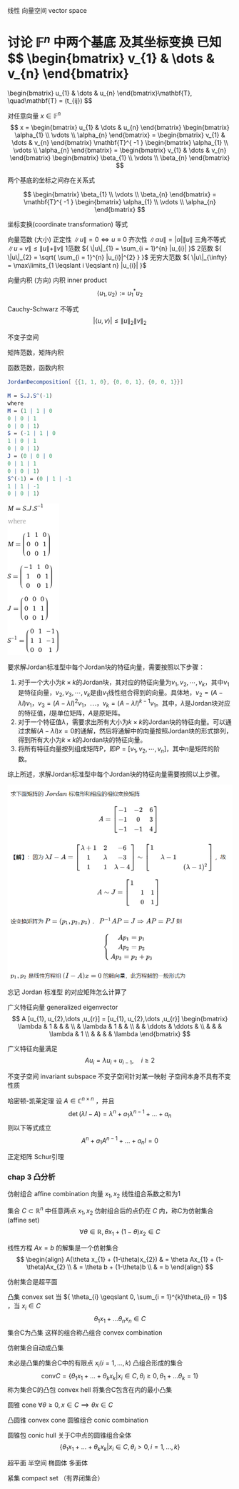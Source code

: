 
线性 向量空间 vector space

讨论 ${ \mathbb{F}^{ n } }$ 中两个基底 及其坐标变换
已知
$$
\begin{bmatrix}
v_{1} & \dots  & v_{n} 
\end{bmatrix}
 = 
\begin{bmatrix}
u_{1} & \dots  & u_{n} 
\end{bmatrix}\mathbf{T},
\quad\mathbf{T} = (t_{ij})
$$

对任意向量 ${ x \in\mathbb{F}^{ n } }$ 
$$
x = \begin{bmatrix}
u_{1} & \dots  & u_{n} 
\end{bmatrix}
\begin{bmatrix}
\alpha_{1} \\
\vdots \\
\alpha_{n}
\end{bmatrix}
= \begin{bmatrix}
v_{1} & \dots  & v_{n} 
\end{bmatrix} \mathbf{T}^{ -1 }
\begin{bmatrix}
\alpha_{1} \\
\vdots \\
\alpha_{n}
\end{bmatrix}
= \begin{bmatrix}
v_{1} & \dots  & v_{n} 
\end{bmatrix} 
\begin{bmatrix}
\beta_{1} \\
\vdots \\
\beta_{n}
\end{bmatrix}
$$

两个基底的坐标之间存在关系式

$$
\begin{bmatrix}
\beta_{1} \\
\vdots \\
\beta_{n}
\end{bmatrix}
= \mathbf{T}^{ -1 }
\begin{bmatrix}
\alpha_{1} \\
\vdots \\
\alpha_{n}
\end{bmatrix}
$$

坐标变换(coordinate transformation) 等式


向量范数 (大小) 
正定性 ${ \|u\| = 0  \iff u \equiv 0}$ 
齐次性 ${ \|\alpha u\| = |\alpha| \|u\| }$
三角不等式 ${ \|u+v\|  \leq \|u\| + \| v\| }$ 
1范数 ${ \|u\|_{1} = \sum_{i = 1}^{n} |u_{i}| }$ 
2范数 ${ \|u\|_{2} = \sqrt{ \sum_{i = 1}^{n} |u_{i}|^{2} } }$ 
无穷大范数 ${ \|u\|_{\infty} = \max\limits_{1 \leqslant i \leqslant n} |u_{i}| }$ 


向量内积 (方向)
内积 inner product
$$
\left<u_{1},u_{2}\right> := u_{1}^{ * } u_{2}
$$

Cauchy-Schwarz 不等式
$$
|\left< u,v \right>| \leqslant \|u\|_{2} \|v\|_{2}
$$


不变子空间

矩阵范数，矩阵内积

函数范数，函数内积

```mathematica
JordanDecomposition[ {{1, 1, 0}, {0, 0, 1}, {0, 0, 1}}]
```

```mathematica
M = S.J.S^(-1)
where
M = (1 | 1 | 0
0 | 0 | 1
0 | 0 | 1)
S = (-1 | 1 | 0
1 | 0 | 1
0 | 0 | 1)
J = (0 | 0 | 0
0 | 1 | 1
0 | 0 | 1)
S^(-1) = (0 | 1 | -1
1 | 1 | -1
0 | 0 | 1)
```

![202307061639 线性鲁棒控制 阅读笔记-](attachments/202307061639%20线性鲁棒控制%20阅读笔记-.gif)

要求解Jordan标准型中每个Jordan块的特征向量，需要按照以下步骤：

1. 对于一个大小为$k\times k$的Jordan块，其对应的特征向量为$v_1,v_2,\cdots,v_k$，其中$v_1$是特征向量，$v_2,v_3,\cdots,v_k$是由$v_1$线性组合得到的向量。具体地，$v_2=(A-\lambda I)v_1$，$v_3=(A-\lambda I)^2v_1$，$\cdots$，$v_k=(A-\lambda I)^{k-1}v_1$。其中，$\lambda$是Jordan块对应的特征值，$I$是单位矩阵，$A$是原矩阵。
2. 对于一个特征值$\lambda$，需要求出所有大小为$k\times k$的Jordan块的特征向量。可以通过求解$(A-\lambda I)x=0$的通解，然后将通解中的向量按照Jordan块的形式排列，得到所有大小为$k\times k$的Jordan块的特征向量。
3. 将所有特征向量按列组成矩阵P，即$P=[v_1,v_2,\cdots,v_n]$，其中$n$是矩阵的阶数。

综上所述，求解Jordan标准型中每个Jordan块的特征向量需要按照以上步骤。

![|500](attachments/202307061639%20线性鲁棒控制%20阅读笔记-.png)

忘记 Jordan 标准型 的对应矩阵怎么计算了

广义特征向量 generalized eigenvector
$$
A [u_{1}, u_{2},\dots ,u_{r}] = 
[u_{1}, u_{2},\dots ,u_{r}] 
\begin{bmatrix}
\lambda & 1 &  &   & \\
  & \lambda & 1 &  &  \\
  &  & \ddots & \ddots &  \\
  &  &  & \lambda & 1 \\
  &  &  &  & \lambda
\end{bmatrix}
$$

广义特征向量满足
$$
Au_{i} = \lambda u_{i} + u_{i-1}, \quad i \geqslant 2
$$


不变子空间 invariant subspace
不变子空间针对某一映射 子空间本身不具有不变性质

哈密顿-凯莱定理
设 ${ A \in \mathbb{C}^{ n \times n } }$ ，并且
$$
\det(\lambda I - A) = \lambda^{ n } + a_{1}\lambda^{ n-1 } + \dots + a_{n}
$$
则以下等式成立
$$
A^{ n } + a_{1}A^{ n-1 } + \dots  + a_{n} I = 0
$$



正定矩阵
Schur引理

###  chap 3 凸分析

仿射组合 affine combination
向量 ${ x_{1},x_{2} }$ 线性组合系数之和为1

集合 ${ C \subset \mathbb{R}^{ n } }$ 中任意两点 ${ x_{1},x_{2} }$ 仿射组合后的点仍在 ${ C }$ 内，称C为仿射集合 (affine set)
$$
\forall \theta \in \mathbb{R},  \theta x_{1} + (1-\theta)x_{2} \in C
$$

线性方程 ${ Ax=b }$ 的解集是一个仿射集合
$$
\begin{align}
A(\theta x_{1} + (1-\theta)x_{2}) & = \theta Ax_{1} + (1-\theta)Ax_{2} \\
  & = \theta b + (1-\theta)b \\
  & = b
\end{align}
$$

仿射集合是超平面

凸集 convex set
当 ${ \theta_{i} \geqslant 0, \sum_{i = 1}^{k}\theta_{i} = 1}$ ，当 ${ x_{i} \in C }$ 
$$
\theta_{1}x_{1} + \dots \theta_{n}x_{n} \in C
$$
集合C为凸集
这样的组合称凸组合 convex combination

仿射集合自动成凸集


未必是凸集的集合C中的有限点 ${ x_{i} (i = 1,\dots,k) }$ 凸组合形成的集合
$$
\mathrm{conv} C = \{ \theta_{1} x_{1} + \dots + \theta_{k}x_{k}| x_{i} \in C, \theta_{i} \geqslant 0, \theta_{1} + \dots \theta_{k} = 1 \}
$$
称为集合C的凸包 convex hell
将集合C包含在内的最小凸集


圆锥 cone  ${ \forall \theta \geqslant 0, x \in C \implies \theta x \in C  }$ 

凸圆锥 convex cone
圆锥组合 conic combination

圆锥包 conic hull 关于C中点的圆锥组合全体
$$
\{ \theta_{1}x_{1} + \dots + \theta_{k}x_{k} | x_{i} \in C, \theta_{i} > 0, i=1,\dots ,k \}
$$

超平面  半空间  椭圆体  多面体

紧集 compact set （有界闭集合）

